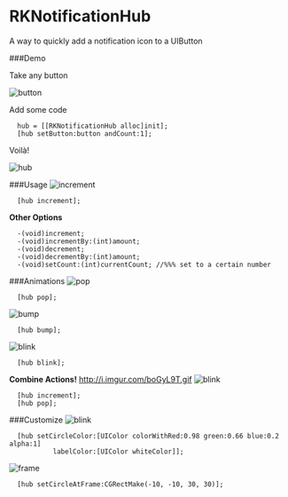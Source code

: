 RKNotificationHub
=================

A way to quickly add a notification icon to a UIButton

###Demo

Take any button

![button](http://i.imgur.com/MkFvakk.png?1)

Add some code

``` objc
  hub = [[RKNotificationHub alloc]init];
  [hub setButton:button andCount:1];
```

Voilà!

![hub](http://i.imgur.com/boGyL9T.gif)

###Usage
![increment](http://i.imgur.com/zpgkNtE.gif)
``` objc
  [hub increment];
```
__Other Options__
``` objc
  -(void)increment;
  -(void)incrementBy:(int)amount;
  -(void)decrement;
  -(void)decrementBy:(int)amount;
  -(void)setCount:(int)currentCount; //%%% set to a certain number
```

###Animations
![pop](http://i.imgur.com/g6tMepj.gif)
``` objc
  [hub pop];
```

![bump](http://i.imgur.com/B2l0LDJ.gif)
``` objc
  [hub bump];
```

![blink](http://i.imgur.com/9XJ8dfP.gif)
``` objc
  [hub blink];
```

__Combine Actions!__
http://i.imgur.com/boGyL9T.gif
![blink](http://i.imgur.com/boGyL9T.gif)
``` objc
  [hub increment];
  [hub pop];
```

###Customize
![blink](http://i.imgur.com/Ftbrh87.gif)
``` objc
  [hub setCircleColor:[UIColor colorWithRed:0.98 green:0.66 blue:0.2 alpha:1] 
           labelColor:[UIColor whiteColor]];
```

![frame](http://i.imgur.com/6w9WaO4.png?1)
```objc
  [hub setCircleAtFrame:CGRectMake(-10, -10, 30, 30)];
```
